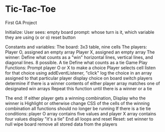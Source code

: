 # Tic-Tac-Toe
First GA Project

Initialize:
        User sees:
                empty board
                prompt: whose turn is it, which variable they are using (x or o)
                reset button

Constants and variables: 
    The board:
        3x3 table, nine cells
    The players:
        Player O, assigned an empty array
        Player X, assigned an empty array
    The winner:
        Define what counts as a "win"
            horizontal lines, vertical lines, and diagonal lines. 8 possible.
    A tie
        Define what counts as a tie
Game Play Functions:
    Prompt player O or X to make a choice
    Player selects cell
        listen for that choice using addEventListener, "click"
        log the choice in an array assigned to that particular player
        display choice on board
        switch players
        determine if there is a winner
            contents of either player array matches one of designated win arrays
    Repeat this function until there is a winner or a tie

The end: 
    If either player gets a winning combination,
        Display who the winner is
        Highlight or otherwise change CSS of the cells of the winning combination
        all functions should no longer be running
    If there is a tie
        tie conditions: player O array contains five values and player X array contains four values
        display "it's a tie"
        End all loops and reset
Reset:
    set winner to null
    wipe board
    remove all stored data from the players

